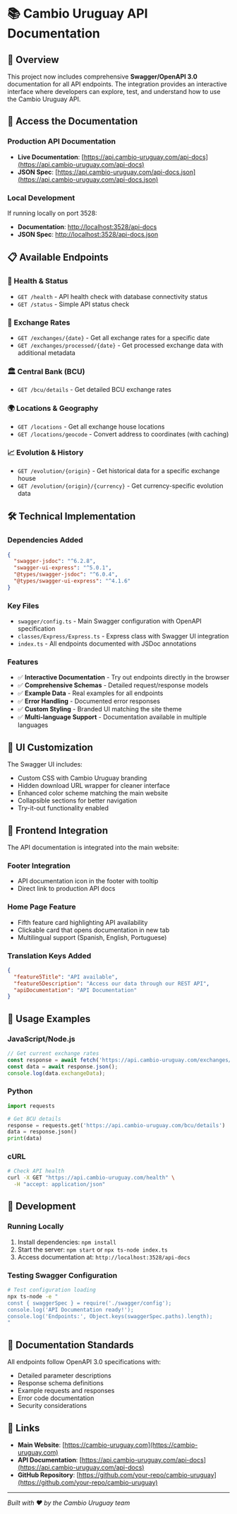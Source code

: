 # 📚 Cambio Uruguay API Documentation

## 🎯 Overview

This project now includes comprehensive **Swagger/OpenAPI 3.0** documentation for all API endpoints. The integration provides an interactive interface where developers can explore, test, and understand how to use the Cambio Uruguay API.

## 🚀 Access the Documentation

### Production API Documentation
- **Live Documentation**: [https://api.cambio-uruguay.com/api-docs](https://api.cambio-uruguay.com/api-docs)
- **JSON Spec**: [https://api.cambio-uruguay.com/api-docs.json](https://api.cambio-uruguay.com/api-docs.json)

### Local Development
If running locally on port 3528:
- **Documentation**: [http://localhost:3528/api-docs](http://localhost:3528/api-docs)
- **JSON Spec**: [http://localhost:3528/api-docs.json](http://localhost:3528/api-docs.json)

## 📋 Available Endpoints

### 🏥 Health & Status
- `GET /health` - API health check with database connectivity status
- `GET /status` - Simple API status check

### 💱 Exchange Rates
- `GET /exchanges/{date}` - Get all exchange rates for a specific date
- `GET /exchanges/processed/{date}` - Get processed exchange data with additional metadata

### 🏛️ Central Bank (BCU)
- `GET /bcu/details` - Get detailed BCU exchange rates

### 🌍 Locations & Geography
- `GET /locations` - Get all exchange house locations
- `GET /locations/geocode` - Convert address to coordinates (with caching)

### 📈 Evolution & History
- `GET /evolution/{origin}` - Get historical data for a specific exchange house
- `GET /evolution/{origin}/{currency}` - Get currency-specific evolution data

## 🛠️ Technical Implementation

### Dependencies Added
```json
{
  "swagger-jsdoc": "^6.2.8",
  "swagger-ui-express": "^5.0.1",
  "@types/swagger-jsdoc": "^6.0.4",
  "@types/swagger-ui-express": "^4.1.6"
}
```

### Key Files
- `swagger/config.ts` - Main Swagger configuration with OpenAPI specification
- `classes/Express/Express.ts` - Express class with Swagger UI integration
- `index.ts` - All endpoints documented with JSDoc annotations

### Features
- ✅ **Interactive Documentation** - Try out endpoints directly in the browser
- ✅ **Comprehensive Schemas** - Detailed request/response models
- ✅ **Example Data** - Real examples for all endpoints
- ✅ **Error Handling** - Documented error responses
- ✅ **Custom Styling** - Branded UI matching the site theme
- ✅ **Multi-language Support** - Documentation available in multiple languages

## 🎨 UI Customization

The Swagger UI includes:
- Custom CSS with Cambio Uruguay branding
- Hidden download URL wrapper for cleaner interface
- Enhanced color scheme matching the main website
- Collapsible sections for better navigation
- Try-it-out functionality enabled

## 📱 Frontend Integration

The API documentation is integrated into the main website:

### Footer Integration
- API documentation icon in the footer with tooltip
- Direct link to production API docs

### Home Page Feature
- Fifth feature card highlighting API availability
- Clickable card that opens documentation in new tab
- Multilingual support (Spanish, English, Portuguese)

### Translation Keys Added
```json
{
  "feature5Title": "API available",
  "feature5Description": "Access our data through our REST API",
  "apiDocumentation": "API Documentation"
}
```

## 🚀 Usage Examples

### JavaScript/Node.js
```javascript
// Get current exchange rates
const response = await fetch('https://api.cambio-uruguay.com/exchanges/2024-01-15');
const data = await response.json();
console.log(data.exchangeData);
```

### Python
```python
import requests

# Get BCU details
response = requests.get('https://api.cambio-uruguay.com/bcu/details')
data = response.json()
print(data)
```

### cURL
```bash
# Check API health
curl -X GET "https://api.cambio-uruguay.com/health" \
  -H "accept: application/json"
```

## 🔧 Development

### Running Locally
1. Install dependencies: `npm install`
2. Start the server: `npm start` or `npx ts-node index.ts`
3. Access documentation at: `http://localhost:3528/api-docs`

### Testing Swagger Configuration
```bash
# Test configuration loading
npx ts-node -e "
const { swaggerSpec } = require('./swagger/config');
console.log('API Documentation ready!');
console.log('Endpoints:', Object.keys(swaggerSpec.paths).length);
"
```

## 📖 Documentation Standards

All endpoints follow OpenAPI 3.0 specifications with:
- Detailed parameter descriptions
- Response schema definitions
- Example requests and responses
- Error code documentation
- Security considerations

## 🔗 Links

- **Main Website**: [https://cambio-uruguay.com](https://cambio-uruguay.com)
- **API Documentation**: [https://api.cambio-uruguay.com/api-docs](https://api.cambio-uruguay.com/api-docs)
- **GitHub Repository**: [https://github.com/your-repo/cambio-uruguay](https://github.com/your-repo/cambio-uruguay)

---

*Built with ❤️ by the Cambio Uruguay team*
